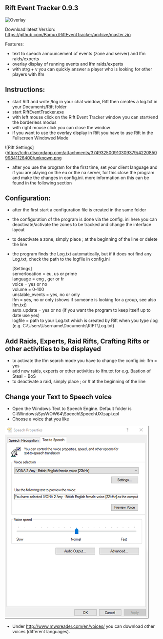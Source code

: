 ## Rift Event Tracker 0.9.3
![Overlay](https://cdn.discordapp.com/attachments/374932500910309379/422081814950313984/unknown.png)

Download latest Version: https://github.com/Bamux/RiftEventTracker/archive/master.zip

Features:
- text to speach announcement of events (zone and server) and lfm raids/experts
- overlay display of running events and lfm raids/experts
- with strg + v you can quickly answer a player who is looking for other players with lfm

## Instructions:
- start Rift and write /log in your chat window, Rift then creates a log.txt in your Documents/Rift folder
- start RiftEventTracker.exe
- with left mouse click on the Rift Event Tracker window you can start/end the borderless modus
- with right mouse click you can close the window
- if you want to use the overlay display in Rift you have to use Rift in the Fullscreen Windowed Mode

![Rift Settings](https://cdn.discordapp.com/attachments/374932500910309379/422085099841126400/unknown.png

- after you use the program for the first time, set your client language and if you are playing on the eu or the na server, for this close the program and make the changes in config.ini. more information on this can be found in the following section

## Configuration:
- after the first start a configuration file is created in the same folder
- the configuration of the program is done via the config. ini here you can deactivate/activate the zones to be tracked and change the interface layout
- to deactivate a zone, simply place ; at the beginning of the line or delete the line
- the program finds the Log.txt automatically, but if it does not find any Log.txt, check the path to the logfile in config.ini

  [Settings]<br>
  serverlocation = eu, us or prime<br>
  language = eng , ger or fr<br>
  voice = yes or no<br>
  volume = 0-100<br>
  unstable_events = yes, no or only<br>
  lfm = yes, no or only (shows if someone is looking for a group, see also lfm.txt)<br>
  auto_update = yes or no (if you want the program to keep itself up to date use yes)<br>
  logfile = path to your Log.txt which is created by Rift when you type /log (e.g. C:\Users\Username\Documents\RIFT\Log.txt)
  
## Add Raids, Experts, Raid Rifts, Crafting Rifts or other activities to be displayed
- to activate the lfm search mode you have to change the config.ini: lfm = yes
- add new raids, experts or other activities to lfm.txt for e.g. Bastion of Steal = BoS
- to deactivate a raid, simply place ; or # at the beginning of the line

  
## Change your Text to Speech voice
- Open the Windows Text to Speech Engine. Default folder is C:\Windows\SysWOW64\Speech\SpeechUX\sapi.cpl
- Choose a voice that you like

![Voice Settings](https://raw.githubusercontent.com/Bamux/Rift-Raid-Alert/images/Text%20to%20Speach.png)

- Under http://www.mwsreader.com/en/voices/ you can download other voices (different languages).
